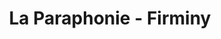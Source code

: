 ---
title: "La Paraphonie - Firminy"
url: /firminy/la-paraphonie-firminy/
shop: téléphone portable
---